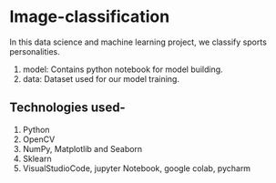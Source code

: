 # Image-classification
In this data science and machine learning project, we classify sports personalities.


1. model: Contains python notebook for model building.
2. data: Dataset used for our model training.

## Technologies used-
1. Python
2. OpenCV
3. NumPy, Matplotlib and Seaborn
4. Sklearn
5. VisualStudioCode, jupyter Notebook, google colab, pycharm
